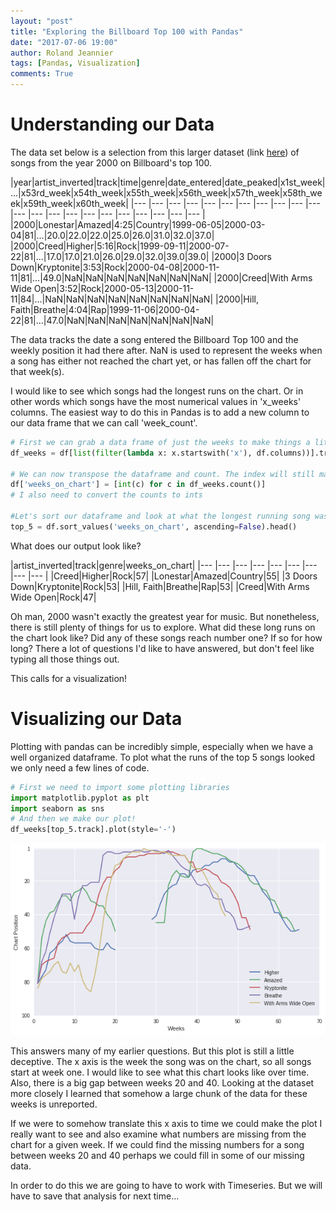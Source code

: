 ```yaml
---
layout: "post"
title: "Exploring the Billboard Top 100 with Pandas"
date: "2017-07-06 19:00"
author: Roland Jeannier
tags: [Pandas, Visualization]
comments: True
---
```

Understanding our Data
======================
The data set below is a selection from this larger dataset (link [here](https://github.com/rtjeannier/jekyll-blog/blob/master/data/billboard.csv)) of songs from the year 2000 on Billboard's top 100.

|year|artist_inverted|track|time|genre|date_entered|date_peaked|x1st_week|...|x53rd_week|x54th_week|x55th_week|x56th_week|x57th_week|x58th_week|x59th_week|x60th_week|
|--- |--- |--- |--- |--- |--- |--- |--- |--- |--- |--- |--- |--- |--- |--- |--- |--- |--- |--- |--- |--- |--- |
|2000|Lonestar|Amazed|4:25|Country|1999-06-05|2000-03-04|81|...|20.0|22.0|22.0|25.0|26.0|31.0|32.0|37.0|
|2000|Creed|Higher|5:16|Rock|1999-09-11|2000-07-22|81|...|17.0|17.0|21.0|26.0|29.0|32.0|39.0|39.0|
|2000|3 Doors Down|Kryptonite|3:53|Rock|2000-04-08|2000-11-11|81|...|49.0|NaN|NaN|NaN|NaN|NaN|NaN|NaN|
|2000|Creed|With Arms Wide Open|3:52|Rock|2000-05-13|2000-11-11|84|...|NaN|NaN|NaN|NaN|NaN|NaN|NaN|NaN|
|2000|Hill, Faith|Breathe|4:04|Rap|1999-11-06|2000-04-22|81|...|47.0|NaN|NaN|NaN|NaN|NaN|NaN|NaN|


The data tracks the date a song entered the Billboard Top 100 and the weekly position it had there after. NaN is used to represent the weeks when a song has either not reached the chart yet, or has fallen off the chart for that week(s).

I would like to see which songs had the longest runs on the chart. Or in other words which songs have the most numerical values in 'x_weeks' columns. The easiest way to do this in Pandas is to add a new column to our data frame that we can call 'week_count'.

```python
# First we can grab a data frame of just the weeks to make things a little easier to work with.
df_weeks = df[list(filter(lambda x: x.startswith('x'), df.columns))].transpose()

# We can now transpose the dataframe and count. The index will still match, so we can tack it on with a new name.
df['weeks_on_chart'] = [int(c) for c in df_weeks.count()]
# I also need to convert the counts to ints

#Let's sort our dataframe and look at what the longest running song was
top_5 = df.sort_values('weeks_on_chart', ascending=False).head()
```
What does our output look like?

|artist_inverted|track|genre|weeks_on_chart|
|--- |--- |--- |--- |--- |--- |--- |--- |--- |
|Creed|Higher|Rock|57|
|Lonestar|Amazed|Country|55|
|3 Doors Down|Kryptonite|Rock|53|
|Hill, Faith|Breathe|Rap|53|
|Creed|With Arms Wide Open|Rock|47|

Oh man, 2000 wasn't exactly the greatest year for music. But nonetheless, there is still plenty of things for us to explore. What did these long runs on the chart look like? Did any of these songs reach number one? If so for how long? There a lot of questions I'd like to have answered, but don't feel like typing all those things out.

This calls for a visualization!

Visualizing our Data
====================
Plotting with pandas can be incredibly simple, especially when we have a well organized dataframe. To plot what the runs of the top 5 songs looked we only need a few lines of code.

```python
# First we need to import some plotting libraries
import matplotlib.pyplot as plt
import seaborn as sns
# And then we make our plot!
df_weeks[top_5.track].plot(style='-')
```
![Top 5 Billboard Runs](/img/plots/billboardtop5_weekly.png)

This answers many of my earlier questions. But this plot is still a little deceptive. The x axis is the week the song was on the chart, so all songs start at week one. I would like to see what this chart looks like over time. Also, there is a big gap between weeks 20 and 40. Looking at the dataset more closely I learned that somehow a large chunk of the data for these weeks is unreported.

If we were to somehow translate this x axis to time we could make the plot I really want to see and also examine what numbers are missing from the chart for a given week. If we could find the missing numbers for a song between weeks 20 and 40 perhaps we could fill in some of our missing data.

In order to do this we are going to have to work with Timeseries. But we will have to save that analysis for next time...
